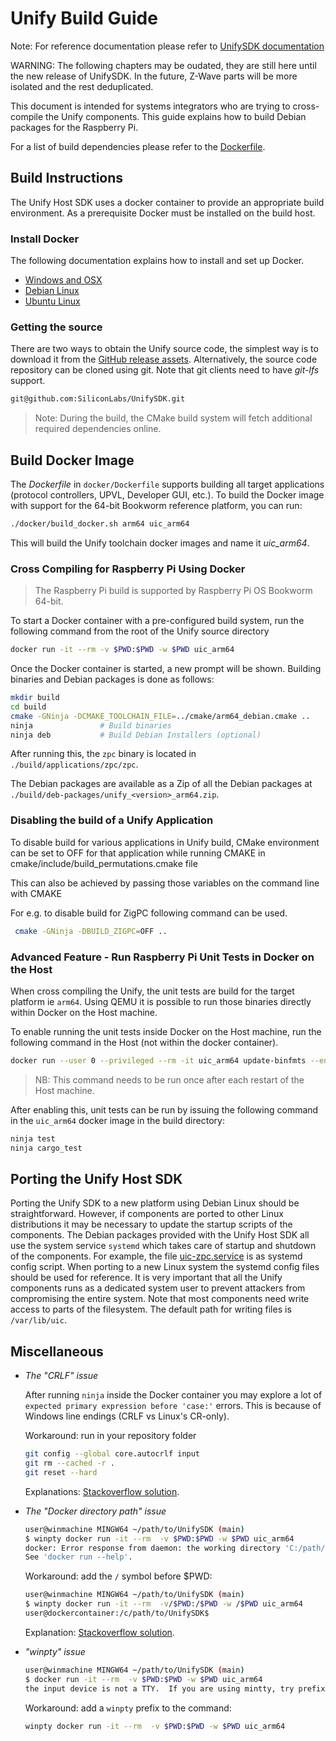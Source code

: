 # Unify Build Guide

Note: For reference documentation please refer to
[UnifySDK documentation](
https://siliconlabs.github.io/UnifySDK/doc/readme_building
)

WARNING: The following chapters may be oudated,
they are still here until the new release of UnifySDK.
In the future, Z-Wave parts will be more isolated and the rest deduplicated.


This document is intended for systems integrators who are trying to
cross-compile the Unify components. This guide explains how to build Debian
packages for the Raspberry Pi.

For a list of build dependencies please refer to the
[Dockerfile](../docker/Dockerfile).


## Build Instructions

The Unify Host SDK uses a docker container to provide an appropriate build environment.
As a prerequisite Docker must be installed on the build host.

### Install Docker

The following documentation explains how to install and set up Docker.

- [Windows and OSX](https://www.docker.com/products/docker-desktop)
- [Debian Linux](https://docs.docker.com/engine/install/debian/)
- [Ubuntu Linux](https://docs.docker.com/engine/install/ubuntu/)

### Getting the source

There are two ways to obtain the Unify source code, the simplest way is
to download it from the [GitHub release assets](https://github.com/SiliconLabs/UnifySDK/releases).
Alternatively, the source code repository can be cloned using git. Note that
git clients need to have *git-lfs* support.

```bash
git@github.com:SiliconLabs/UnifySDK.git
```

> Note: During the build, the CMake build system will fetch additional required dependencies
online.

## Build Docker Image

The *Dockerfile*  in `docker/Dockerfile` supports building all target applications
(protocol controllers, UPVL, Developer GUI, etc.).
To build the Docker image with support for the 64-bit Bookworm reference platform, you can run:

``` bash
./docker/build_docker.sh arm64 uic_arm64
```

This will build the Unify toolchain docker images and name it *uic_arm64*.

### Cross Compiling for Raspberry Pi Using Docker

> The Raspberry Pi build is supported by Raspberry Pi OS Bookworm 64-bit.

To start a Docker container with a pre-configured build system, run the
following command from the root of the Unify source directory

```bash
docker run -it --rm -v $PWD:$PWD -w $PWD uic_arm64
```

Once the Docker container is started, a new prompt will be shown. Building
binaries and Debian packages is done as follows:

```bash
mkdir build
cd build
cmake -GNinja -DCMAKE_TOOLCHAIN_FILE=../cmake/arm64_debian.cmake ..
ninja               # Build binaries
ninja deb           # Build Debian Installers (optional)
```

After running this, the `zpc` binary is located in `./build/applications/zpc/zpc`.

The Debian packages are available as a Zip of all the Debian packages at `./build/deb-packages/unify_<version>_arm64.zip`.

### Disabling the build of a Unify Application

To disable build for various applications in Unify build, CMake environment can be
set to OFF for that application while running CMAKE in
cmake/include/build_permutations.cmake file

This can also be achieved by passing those variables on the command line with CMAKE

For e.g. to disable build for ZigPC following command can be used.

```bash
 cmake -GNinja -DBUILD_ZIGPC=OFF ..
```

### Advanced Feature - Run Raspberry Pi Unit Tests in Docker on the Host

When cross compiling the Unify, the unit tests are build for the target platform ie
`arm64`. Using QEMU it is possible to run those binaries directly within Docker on the
Host machine.

To enable running the unit tests inside Docker on the Host machine, run the
following command in the Host (not within the docker container).

``` bash
docker run --user 0 --privileged --rm -it uic_arm64 update-binfmts --enable
```

> NB: This command needs to be run once after each restart of the Host machine.

After enabling this, unit tests can be run by issuing the following command in
the `uic_arm64` docker image in the build directory:

```bash
ninja test
ninja cargo_test
```

## Porting the Unify Host SDK

Porting the Unify SDK to a new platform using Debian Linux should be straightforward.
However, if components are ported to other Linux distributions it may
be necessary to update the startup scripts of the components. The Debian
packages provided with the Unify Host SDK all use the system service `systemd` which
takes care of startup and shutdown of the components. For example, the file
[uic-zpc.service](../applications/zpc/scripts/systemd/uic-zpc.service) is as
systemd config script. When porting to a new Linux system the systemd config
files should be used for reference. It is very important that all the Unify
components runs as a dedicated system user to prevent attackers from
compromising the entire system. Note that most components need write access
to parts of the filesystem. The default path for writing files is
`/var/lib/uic`.

## Miscellaneous

- _The "CRLF" issue_

  After running `ninja` inside the Docker container you may explore a lot of
  `expected primary expression before 'case:'` errors. This is because of Windows
  line endings (CRLF vs Linux's CR-only).

  Workaround: run in your repository folder

  ``` sh
  git config --global core.autocrlf input
  git rm --cached -r .
  git reset --hard
  ```

  Explanations:
  [Stackoverflow solution](https://stackoverflow.com/questions/1967370/git-replacing-lf-with-crlf).

- _The "Docker directory path" issue_

  ``` sh
  user@winmachine MINGW64 ~/path/to/UnifySDK (main)
  $ winpty docker run -it --rm  -v $PWD:$PWD -w $PWD uic_arm64
  docker: Error response from daemon: the working directory 'C:/path/to/UnifySDK' is invalid, it needs to be an absolute path.
  See 'docker run --help'.
  ```

  Workaround: add the `/` symbol before $PWD:

  ``` sh
  user@winmachine MINGW64 ~/path/to/UnifySDK (main)
  $ winpty docker run -it --rm  -v/$PWD:/$PWD -w /$PWD uic_arm64
  user@dockercontainer:/c/path/to/UnifySDK$
  ```

  Explanation:
  [Stackoverflow solution](https://stackoverflow.com/questions/40213524/using-absolute-path-with-docker-run-command-not-working#comment109755641_40214650).

- _"winpty" issue_

  ``` sh
  user@winmachine MINGW64 ~/path/to/UnifySDK (main)
  $ docker run -it --rm  -v $PWD:$PWD -w $PWD uic_arm64
  the input device is not a TTY.  If you are using mintty, try prefixing the command with 'winpty'
  ```

  Workaround: add a `winpty` prefix to the command:

  ``` sh
  winpty docker run -it --rm  -v $PWD:$PWD -w $PWD uic_arm64
  ```

